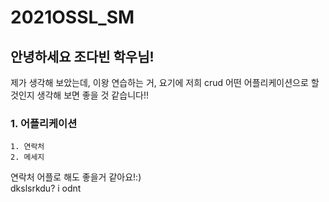 # 2021OSSL_SM

## 안녕하세요 조다빈 학우님!

제가 생각해 보았는데, 이왕 연습하는 거, 요기에 저희 crud 어떤 어플리케이션으로 할 것인지 생각해 보면 좋을 것 같습니다!!

### 1. 어플리케이션
    1. 연락처
    2. 메세지

연락처 어플로 해도 좋을거 같아요!:)\
dkslsrkdu?
i odnt
